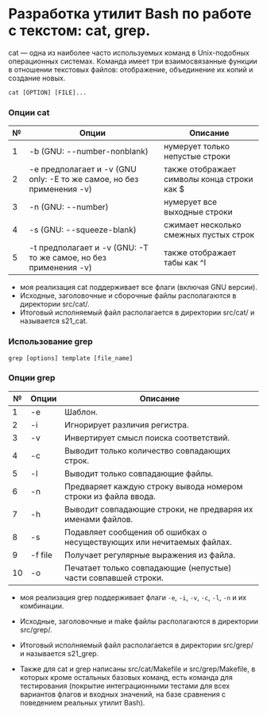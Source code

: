 # Разработка утилит Bash по работе с текстом: cat, grep.

cat — одна из наиболее часто используемых команд в Unix-подобных операционных системах. Команда имеет три взаимосвязанные функции в отношении текстовых файлов: отображение, объединение их копий и создание новых.

`cat [OPTION] [FILE]...`

### Опции cat

| № | Опции | Описание |
| ------ | ------ | ------ |
| 1 | -b (GNU: --number-nonblank) | нумерует только непустые строки |
| 2 | -e предполагает и -v (GNU only: -E то же самое, но без применения -v) | также отображает символы конца строки как $  |
| 3 | -n (GNU: --number) | нумерует все выходные строки |
| 4 | -s (GNU: --squeeze-blank) | сжимает несколько смежных пустых строк |
| 5 | -t предполагает и -v (GNU: -T то же самое, но без применения -v) | также отображает табы как ^I |
- моя реализация cat поддерживает все флаги (включая GNU версии).
- Исходные, заголовочные и сборочные файлы располагаются в директории src/cat/.
- Итоговый исполняемый файл располагается в директории src/cat/ и называется s21_cat.

### Использование grep 

`grep [options] template [file_name]`

### Опции grep 

| № | Опции | Описание |
| ------ | ------ | ------ |
| 1 | -e | Шаблон. |
| 2 | -i | Игнорирует различия регистра.  |
| 3 | -v | Инвертирует смысл поиска соответствий. |
| 4 | -c | Выводит только количество совпадающих строк. |
| 5 | -l | Выводит только совпадающие файлы.  |
| 6 | -n | Предваряет каждую строку вывода номером строки из файла ввода. |
| 7 | -h | Выводит совпадающие строки, не предваряя их именами файлов. |
| 8 | -s | Подавляет сообщения об ошибках о несуществующих или нечитаемых файлах. |
| 9 | -f file | Получает регулярные выражения из файла. |
| 10 | -o | Печатает только совпадающие (непустые) части совпавшей строки. |
- моя реализация grep поддерживает флаги `-e`, `-i`, `-v`, `-c`, `-l`, `-n` и их комбинации.
- Исходные, заголовочные и make файлы располагаются в директории src/grep/.
- Итоговый исполняемый файл располагается в директории src/grep/ и называется s21_grep.

- Также для cat и grep написаны src/cat/Makefile и src/grep/Makefile, в которых кроме остальных базовых команд, есть команда для тестирования (покрытие интеграционными тестами для всех вариантов флагов и входных значений, на базе сравнения с поведением реальных утилит Bash).